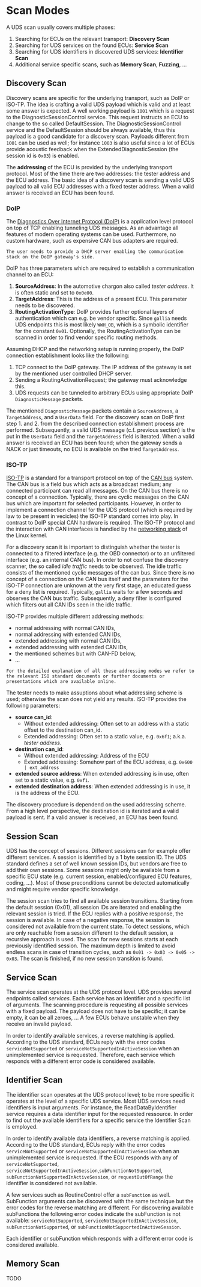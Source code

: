 <!--
SPDX-FileCopyrightText: AISEC Pentesting Team

SPDX-License-Identifier: CC0-1.0
-->

# Scan Modes

A UDS scan usually covers multiple phases:

1. Searching for ECUs on the relevant transport: **Discovery Scan**
2. Searching for UDS services on the found ECUs: **Service Scan**
3. Searching for UDS identifiers in discovered UDS services: **Identifier Scan**
4. Additional service specific scans, such as **Memory Scan**, **Fuzzing**, …

## Discovery Scan

Discovery scans are specific for the underlying transport, such as DoIP or ISO-TP.
The idea is crafting a valid UDS payload which is valid and at least some answer is expected.
A well working payload is `1001` which is a request to the DiagnosticSessionControl service.
This request instructs an ECU to change to the so called DefaultSession.
The DiagnosticSessionControl service and the DefaultSession should be always available, thus this payload is a good candidate for a discovery scan.
Payloads different from `1001` can be used as well; for instance `1003` is also useful since a lot of ECUs provide acoustic feedback when the ExtendedDiagnosticSession (the session id is `0x03`) is enabled.

The **addressing** of the ECU is provided by the underlying transport protocol.
Most of the time there are two addresses: the tester address and the ECU address.
The basic idea of a discovery scan is sending a valid UDS payload to all valid ECU addresses with a fixed tester address.
When a valid answer is received an ECU has been found.

### DoIP

The [Diagnostics Over Internet Protocol (DoIP)](https://www.iso.org/standard/74785.html) is a application level protocol on top of TCP enabling tunneling UDS messages.
As an advantage all features of modern operating systems can be used.
Furthermore, no custom hardware, such as expensive CAN bus adapters are required.

```{note}
The user needs to provide a DHCP server enabling the communication stack on the DoIP gateway's side.
```

DoIP has three parameters which are required to establish a communication channel to an ECU:

1. **SourceAddress**: In the automotive chargon also called *tester address*. It is often static and set to `0x0e00`.
2. **TargetAddress**: This is the address of a present ECU. This parameter needs to be discovered.
3. **RoutingActivationType**: DoIP provides further optional layers of authentication which can e.g. be vendor specific. Since `gallia` needs UDS endpoints this is most likely `WWH_OB`, which is a symbolic identifier for the constant `0x01`. Optionally, the RoutingActivationType can be scanned in order to find vendor specific routing methods.

Assuming DHCP and the networking setup is running properly, the DoIP connection establishment looks like the following:

1. TCP connect to the DoIP gateway. The IP address of the gateway is set by the mentioned user controlled DHCP server.
2. Sending a RoutingActivationRequest; the gateway must acknowledge this.
3. UDS requests can be tunneled to arbitrary ECUs using appropriate DoIP `DiagnosticMessage` packets.

The mentioned `DiagnosticMessage` packets contain a `SourceAddress`, a `TargetAddress`, and a `UserData` field.
For the discovery scan on DoIP first step 1. and 2. from the described connection establishment process are performed.
Subsequently, a valid UDS message (c.f. previous section) is the put in the `UserData` field and the  `TargetAddress` field is iterated.
When a valid answer is received an ECU has been found; when the gateway sends a NACK or just timeouts, no ECU is available on the tried `TargetAddress`.

### ISO-TP

[ISO-TP](https://www.iso.org/standard/66574.html) is a standard for a transport protocol on top of the [CAN bus](https://www.iso.org/standard/63648.html) system.
The CAN bus is a field bus which acts as a broadcast medium; any connected participant can read all messages.
On the CAN bus there is no concept of a connection.
Typically, there are cyclic messages on the CAN bus which are important for selected participants.
However, in order to implement a connection channel for the UDS protocol (which is required by law to be present in vecicles) the ISO-TP standard comes into play.
In contrast to DoIP special CAN hardware is required.
The ISO-TP protocol and the interaction with CAN interfaces is handled by the [networking stack](https://www.kernel.org/doc/html/latest/networking/can.html) of the Linux kernel.

For a discovery scan it is important to distinguish whether the tester is connected to a filtered interface (e.g. the OBD connector) or to an unfiltered interface (e.g. an internal CAN bus).
In order to not confuse the discovery scanner, the so called *idle traffic* needs to be observed.
The idle traffic consists of the mentioned cyclic messages of the can bus.
Since there is no concept of a connection on the CAN bus itself and the parameters for the ISO-TP connection are unknown at the very first stage, an educated guess for a deny list is required.
Typically, `gallia` waits for a few seconds and observes the CAN bus traffic.
Subsequently, a deny filter is configured which filters out all CAN IDs seen in the idle traffic.

ISO-TP provides multiple different addressing methods:
* normal addressing with normal CAN IDs,
* normal addressing with extended CAN IDs,
* extended addressing with normal CAN IDs,
* extended addressing with extended CAN IDs,
* the mentioned schemes but with CAN-FD below,
* …

```{note}
For the detailed explanation of all these addressing modes we refer to the relevant ISO standard documents or further documents or presentations which are available online.
```

The tester needs to make assuptions about what addressing scheme is used; otherwise the scan does not yield any results.
ISO-TP provides the following parameters:

* **source can_id**:
    * Without extended addressing: Often set to an address with a static offset to the destination can_id.
    * Extended addressing: Often set to a static value, e.g. `0x6f1`; a.k.a. *tester address*.
* **destination can_id**: 
    * Without extended addressing: Address of the ECU
    * Extended addressing: Somehow part of the ECU address, e.g. `0x600 | ext_address`
* **extended source address**: When extended addressing is in use, often set to a static value, e.g. `0xf1`.
* **extended destination address**: When extended addressing is in use, it is the address of the ECU.

The discovery procedure is dependend on the used addressing scheme.
From a high level perspective, the destination id is iterated and a valid payload is sent.
If a valid answer is received, an ECU has been found.

## Session Scan

UDS has the concept of sessions.
Different sessions can for example offer different services.
A session is identified by a 1 byte session ID.
The UDS standard defines a set of well known session IDs, but vendors are free to add their own sessions.
Some sessions might only be available from a specific ECU state (e.g. current session, enabled/configured ECU features, coding, ...).
Most of those preconditions cannot be detected automatically and might require vendor specific knowledge.

The session scan tries to find all available session transitions.
Starting from the default session (0x01), all session IDs are iterated and enabling the relevant session is tried.
If the ECU replies with a positive response, the session is available.
In case of a negative response, the session is considered not available from the current state.
To detect sessions, which are only reachable from a session different to the default session, a recursive approach is used.
The scan for new sessions starts at each previously identified session.
The maximum depth is limited to avoid endless scans in case of transition cycles, such as `0x01 -> 0x03 -> 0x05 -> 0x03`.
The scan is finished, if no new session transition is found.

## Service Scan

The service scan operates at the UDS protocol level.
UDS provides several endpoints called *services*.
Each service has an identifier and a specific list of arguments.
The scanning procedure is requesting all possible services with a fixed payload.
The payload does not have to be specific; it can be empty, it can be all zeroes, …
A few ECUs behave unstable when they receive an invalid payload.

In order to identify available services, a reverse matching is applied.
According to the UDS standard, ECUs reply with the error codes `serviceNotSupported` or `serviceNotSupportedInActiveSession` when an unimplemented service is requested.
Therefore, each service which responds with a different error code is considered available.

## Identifier Scan

The identifier scan operates at the UDS protocol level; to be more specific it operates at the level of a specific UDS service.
Most UDS services need identifiers is input arguments.
For instance, the ReadDataByIdentifier service requires a data identifier input for the requested ressource.
In order to find out the available identifiers for a specific service the Identifier Scan is employed.

In order to identify available data identifiers, a reverse matching is applied.
According to the UDS standard, ECUs reply with the error codes `serviceNotSupported` or `serviceNotSupportedInActiveSession` when an unimplemented service is requested.
If the ECU responds with any of `serviceNotSupported`, `serviceNotSupportedInActiveSession`,`subFunctionNotSupported`, `subFunctionNotSupportedInActiveSession`, or `requestOutOfRange` the identifier is considered not available.

A few services such as RoutineControl offer a `subFunction` as well.
SubFunction arguments can be discovered with the same technique but the error codes for the reverse matching are different.
For discovering available subFunctions the following error codes indicate the subFunction is not available: `serviceNotSupported`, `serviceNotSupportedInActiveSession`, `subFunctionNotSupported`, or `subFunctionNotSupportedInActiveSession`.

Each identifier or subFunction which responds with a different error code is considered available.

## Memory Scan

TODO
